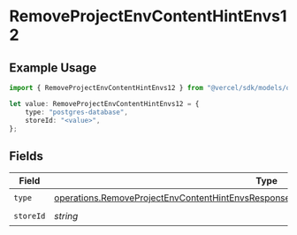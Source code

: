 # RemoveProjectEnvContentHintEnvs12

## Example Usage

```typescript
import { RemoveProjectEnvContentHintEnvs12 } from "@vercel/sdk/models/operations";

let value: RemoveProjectEnvContentHintEnvs12 = {
    type: "postgres-database",
    storeId: "<value>",
};
```

## Fields

| Field                                                                                                                                                                                              | Type                                                                                                                                                                                               | Required                                                                                                                                                                                           | Description                                                                                                                                                                                        |
| -------------------------------------------------------------------------------------------------------------------------------------------------------------------------------------------------- | -------------------------------------------------------------------------------------------------------------------------------------------------------------------------------------------------- | -------------------------------------------------------------------------------------------------------------------------------------------------------------------------------------------------- | -------------------------------------------------------------------------------------------------------------------------------------------------------------------------------------------------- |
| `type`                                                                                                                                                                                             | [operations.RemoveProjectEnvContentHintEnvsResponse200ApplicationJSONResponseBody212Type](../../models/operations/removeprojectenvcontenthintenvsresponse200applicationjsonresponsebody212type.md) | :heavy_check_mark:                                                                                                                                                                                 | N/A                                                                                                                                                                                                |
| `storeId`                                                                                                                                                                                          | *string*                                                                                                                                                                                           | :heavy_check_mark:                                                                                                                                                                                 | N/A                                                                                                                                                                                                |